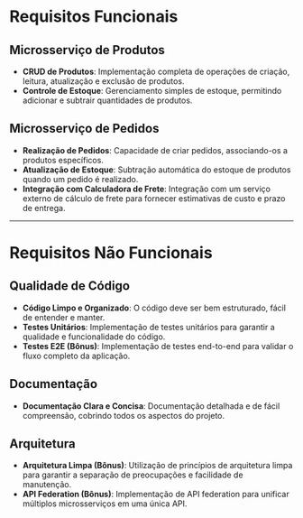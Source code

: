 # Requisitos Funcionais

## Microsserviço de Produtos

- **CRUD de Produtos**: Implementação completa de operações de criação, leitura, atualização e exclusão de produtos.
- **Controle de Estoque**: Gerenciamento simples de estoque, permitindo adicionar e subtrair quantidades de produtos.

## Microsserviço de Pedidos

- **Realização de Pedidos**: Capacidade de criar pedidos, associando-os a produtos específicos.
- **Atualização de Estoque**: Subtração automática do estoque de produtos quando um pedido é realizado.
- **Integração com Calculadora de Frete**: Integração com um serviço externo de cálculo de frete para fornecer estimativas de custo e prazo de entrega.

---

# Requisitos Não Funcionais

## Qualidade de Código

- **Código Limpo e Organizado**: O código deve ser bem estruturado, fácil de entender e manter.
- **Testes Unitários**: Implementação de testes unitários para garantir a qualidade e funcionalidade do código.
- **Testes E2E (Bônus)**: Implementação de testes end-to-end para validar o fluxo completo da aplicação.

## Documentação

- **Documentação Clara e Concisa**: Documentação detalhada e de fácil compreensão, cobrindo todos os aspectos do projeto.

## Arquitetura

- **Arquitetura Limpa (Bônus)**: Utilização de princípios de arquitetura limpa para garantir a separação de preocupações e facilidade de manutenção.
- **API Federation (Bônus)**: Implementação de API federation para unificar múltiplos microsserviços em uma única API.
